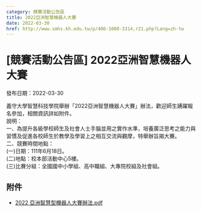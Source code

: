 ```yaml
---
category: 競賽活動公告區
title: 2022亞洲智慧機器人大賽
date: 2022-03-30
href: http://www.smhs.kh.edu.tw/p/406-1000-3314,r21.php?Lang=zh-tw
---
```


# [競賽活動公告區] 2022亞洲智慧機器人大賽

發布日期：2022-03-30

義守大學智慧科技學院舉辦「2022亞洲智慧機器人大賽」辦法，歡迎師生踴躍報名參加，相關資訊詳如附件。  
說明：  
一、為提升各級學校師生及社會人士手腦並用之實作水準，培養廣泛思考之能力與習慣及促進各校師生於教學及學習上之相互交流與觀摩，特舉辦旨揭大賽。  
二、競賽時間地點：  
(一)日期：111年6月18日。  
(二)地點：校本部活動中心5樓。  
(三)比賽分組：全國國中小學組、高中職組、大專院校組及社會組。

## 附件

- [2022 亞洲智慧型機器人大賽辦法.pdf](https://www.smhs.kh.edu.tw/var/file/0/1000/attach/16/pta_3080_3376606_30155.pdf)
